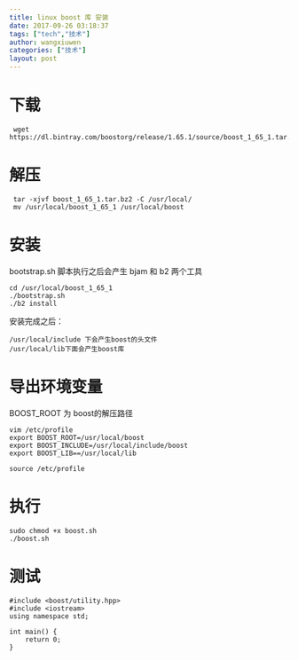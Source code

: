 ```yaml
---
title: linux boost 库 安装
date: 2017-09-26 03:18:37
tags: ["tech","技术"]
author: wangxiuwen
categories: ["技术"]
layout: post
---
```


# 下载
	
	 wget https://dl.bintray.com/boostorg/release/1.65.1/source/boost_1_65_1.tar.bz2

# 解压

	 tar -xjvf boost_1_65_1.tar.bz2 -C /usr/local/
	 mv /usr/local/boost_1_65_1 /usr/local/boost
	
# 安装

bootstrap.sh 脚本执行之后会产生 bjam 和 b2 两个工具

	cd /usr/local/boost_1_65_1
	./bootstrap.sh
	./b2 install

安装完成之后：

	/usr/local/include 下会产生boost的头文件
	/usr/local/lib下面会产生boost库

# 导出环境变量

BOOST_ROOT  为 boost的解压路径

	vim /etc/profile
	export BOOST_ROOT=/usr/local/boost
	export BOOST_INCLUDE=/usr/local/include/boost
	export BOOST_LIB==/usr/local/lib
	
	source /etc/profile


#  执行

	sudo chmod +x boost.sh
	./boost.sh

# 测试

	#include <boost/utility.hpp>
	#include <iostream>
	using namespace std;
	
	int main() {
		return 0;
	}